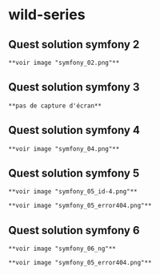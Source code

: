 # wild-series

## Quest solution symfony 2

    **voir image "symfony_02.png"**

## Quest solution symfony 3

    **pas de capture d'écran**

## Quest solution symfony 4

    **voir image "symfony_04.png"**

## Quest solution symfony 5

    **voir image "symfony_05_id-4.png"**

    **voir image "symfony_05_error404.png"**

## Quest solution symfony 6

    **voir image "symfony_06_ng"**

    **voir image "symfony_05_error404.png"**
